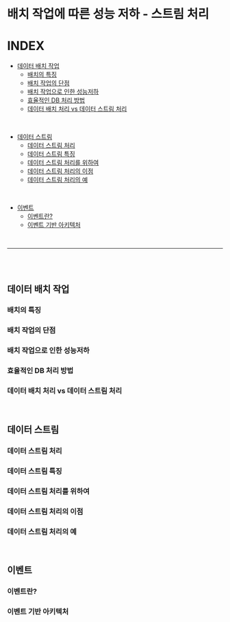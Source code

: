 # 배치 작업에 따른 성능 저하 - 스트림 처리

# INDEX
- [데이터 배치 작업](#데이터-배치-작업)
    - [배치의 특징](#배치의-특징)
    - [배치 작업의 단점](#배치-작업의-단점)
    - [배치 작업으로 인한 성능저하](#배치-작업으로-인한-성능저하)
    - [효율적인 DB 처리 방법](#효율적인-db-처리-방법)
    - [데이터 배치 처리 vs 데이터 스트림 처리](#데이터-배치-처리-vs-데이터-스트림-처리)

<br>

- [데이터 스트림](#데이터-스트림)
    - [데이터 스트림 처리](#데이터-스트림-처리)
    - [데이터 스트림 특징](#데이터-스트림-특징)
    - [데이터 스트림 처리를 위하여](#데이터-스트림-처리를-위하여)
    - [데이터 스트림 처리의 이점](#데이터-스트림-처리의-이점)
    - [데이터 스트림 처리의 예](#데이터-스트림-처리의-예)

<br>

- [이벤트](#이벤트)
    - [이벤트란?](#이벤트란)
    - [이벤트 기반 아키텍처](#이벤트-기반-아키텍처)  

<br>

---

<br>
<br>

## 데이터 배치 작업
### 배치의 특징
### 배치 작업의 단점
### 배치 작업으로 인한 성능저하
### 효율적인 DB 처리 방법
### 데이터 배치 처리 vs 데이터 스트림 처리

<br>

## 데이터 스트림
### 데이터 스트림 처리
### 데이터 스트림 특징
### 데이터 스트림 처리를 위하여
### 데이터 스트림 처리의 이점
### 데이터 스트림 처리의 예

<br>

## 이벤트
### 이벤트란?
### 이벤트 기반 아키텍처
    